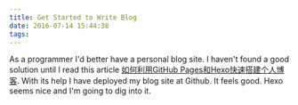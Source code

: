 ```yaml
---
title: Get Started to Write Blog
date: 2016-07-14 15:44:38
tags:
---
```

As a programmer I'd better have a personal blog site. I haven't found a good solution until I read this article [如何利用GitHub Pages和Hexo快速搭建个人博客](http://sunwhut.com/2015/10/30/buildBlog/). With its help I have deployed my blog site at Github. It feels good. Hexo seems nice and I'm going to dig into it.